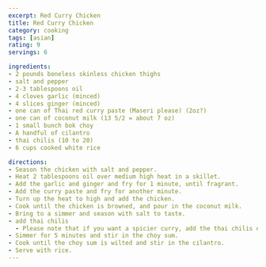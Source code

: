 ```yaml
---
excerpt: Red Curry Chicken
title: Red Curry Chicken
category: cooking
tags: [asian]
rating: 9
servings: 6

ingredients:
- 2 pounds boneless skinless chicken thighs
- salt and pepper
- 2-3 tablespoons oil
- 4 cloves garlic (minced)
- 4 slices ginger (minced)
- one can of Thai red curry paste (Maseri please) (2oz?)
- one can of coconut milk (13 5/2 = about 7 oz)
- 1 small bunch bok choy
- A handful of cilantro
- thai chilis (10 to 20)
- 6 cups cooked white rice

directions:
- Season the chicken with salt and pepper. 
- Heat 2 tablespoons oil over medium high heat in a skillet. 
- Add the garlic and ginger and fry for 1 minute, until fragrant. 
- Add the curry paste and fry for another minute.
- Turn up the heat to high and add the chicken. 
- Cook until the chicken is browned, and pour in the coconut milk. 
- Bring to a simmer and season with salt to taste. 
- add thai chilis
  - Please note that if you want a spicier curry, add the thai chilis earlier in the cooking process. add later for less spice.
- Simmer for 5 minutes and stir in the choy sum. 
- Cook until the choy sum is wilted and stir in the cilantro. 
- Serve with rice.
---
```

